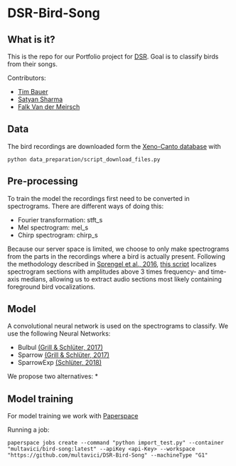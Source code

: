 # DSR-Bird-Song

## What is it?

This is the repo for our Portfolio project for [DSR](https://datascienceretreat.com/). Goal is to classify birds from their songs.

Contributors: 
* [Tim Bauer](https://github.com/bimtauer)
* [Satyan Sharma](https://github.com/stynshrm)
* [Falk Van der Meirsch](https://github.com/multavici)

## Data

The bird recordings are downloaded form the [Xeno-Canto database](https://www.xeno-canto.org/) with 
```
python data_preparation/script_download_files.py
```

## Pre-processing

To train the model the recordings first need to be converted in spectrograms. There are different ways of doing this:
* Fourier transformation: stft_s
* Mel spectrogram: mel_s
* Chirp spectrogram: chirp_s

Because our server space is limited, we choose to only make spectrograms from the parts in the recordings where a bird is actually present. Following the methodology described in [Sprengel et al., 2016](http://ceur-ws.org/Vol-1609/16090547.pdf), [this script](data_preparation/Signal_Extraction.py) localizes spectrogram sections with amplitudes above 3 times frequency- and time-axis medians, allowing us to extract audio sections most likely containing foreground bird vocalizations.

## Model

A convolutional neural network is used on the spectrograms to classify. We use the following Neural Networks:
* Bulbul [(Grill & Schlüter, 2017)](https://www.eurasip.org/Proceedings/Eusipco/Eusipco2017/papers/1570347092.pdf)
* Sparrow [(Grill & Schlüter, 2017)](https://www.eurasip.org/Proceedings/Eusipco/Eusipco2017/papers/1570347092.pdf)
* SparrowExp [(Schlüter, 2018)](http://www.ofai.at/~jan.schlueter/pubs/2018_birdclef.pdf)

We propose two alternatives:
* 

## Model training

For model training we work with [Paperspace](https://www.paperspace.com/)

Running a job: 

```
paperspace jobs create --command "python import_test.py" --container "multavici/bird-song:latest" --apiKey <api-Key> --workspace "https://github.com/multavici/DSR-Bird-Song" --machineType "G1"
```
